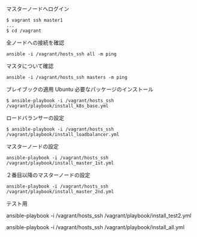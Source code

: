 マスターノードへログイン

~~~
$ vagrant ssh master1
...
$ cd /vagrant
~~~

全ノードへの接続を確認

~~~
ansible -i /vagrant/hosts_ssh all -m ping
~~~

マスタについて確認

~~~
ansible -i /vagrant/hosts_ssh masters -m ping
~~~


プレイブックの適用 Ubuntu 必要なパッケージのインストール

~~~
$ ansible-playbook -i /vagrant/hosts_ssh /vagrant/playbook/install_k8s_base.yml
~~~

ロードバランサーの設定

~~~
$ ansible-playbook -i /vagrant/hosts_ssh /vagrant/playbook/install_loadbalancer.yml
~~~

マスターノードの設定

~~~
ansible-playbook -i /vagrant/hosts_ssh /vagrant/playbook/install_master_1st.yml
~~~


２番目以降のマスターノードの設定

~~~
ansible-playbook -i /vagrant/hosts_ssh /vagrant/playbook/install_master_2nd.yml
~~~


テスト用

ansible-playbook -i /vagrant/hosts_ssh /vagrant/playbook/install_test2.yml

ansible-playbook -i /vagrant/hosts_ssh /vagrant/playbook/install_all.yml
